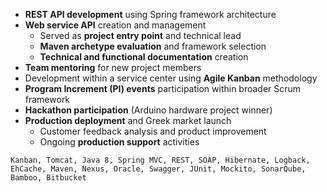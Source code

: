 - **REST API development** using Spring framework architecture
- **Web service API** creation and management
  - Served as **project entry point** and technical lead
  - **Maven archetype evaluation** and framework selection
  - **Technical and functional documentation** creation
- **Team mentoring** for new project members
- Development within a service center using **Agile Kanban** methodology
- **Program Increment (PI) events** participation within broader Scrum framework
- **Hackathon participation** (Arduino hardware project winner)
- **Production deployment** and Greek market launch
  - Customer feedback analysis and product improvement
  - Ongoing **production support** activities

```text
Kanban, Tomcat, Java 8, Spring MVC, REST, SOAP, Hibernate, Logback, EhCache, Maven, Nexus, Oracle, Swagger, JUnit, Mockito, SonarQube, Bamboo, Bitbucket
```
